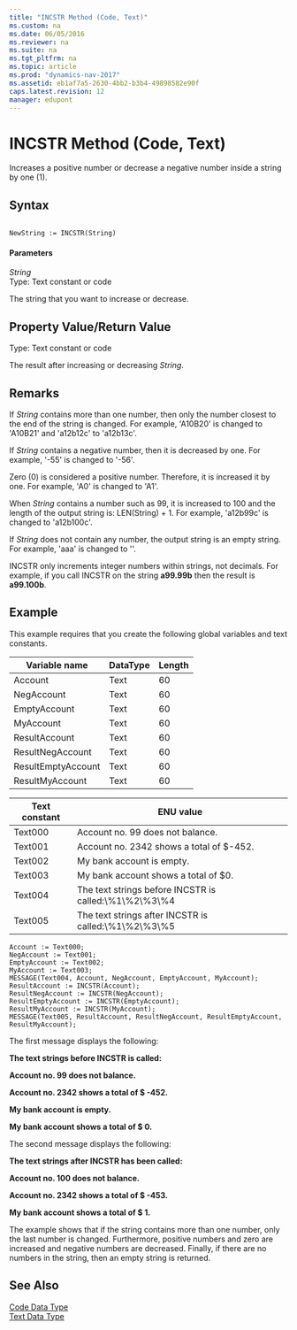 ```yaml
---
title: "INCSTR Method (Code, Text)"
ms.custom: na
ms.date: 06/05/2016
ms.reviewer: na
ms.suite: na
ms.tgt_pltfrm: na
ms.topic: article
ms.prod: "dynamics-nav-2017"
ms.assetid: eb1af7a5-2630-4bb2-b3b4-49898582e90f
caps.latest.revision: 12
manager: edupont
---
```

# INCSTR Method (Code, Text)
Increases a positive number or decrease a negative number inside a string by one \(1\).  
  
## Syntax  
  
```  
  
NewString := INCSTR(String)  
```  
  
#### Parameters  
 *String*  
 Type: Text constant or code  
  
 The string that you want to increase or decrease.  
  
## Property Value/Return Value  
 Type: Text constant or code  
  
 The result after increasing or decreasing *String*.  
  
## Remarks  
 If *String* contains more than one number, then only the number closest to the end of the string is changed. For example, 'A10B20' is changed to 'A10B21' and 'a12b12c' to 'a12b13c'.  
  
 If *String* contains a negative number, then it is decreased by one. For example, '-55' is changed to '-56'.  
  
 Zero \(0\) is considered a positive number. Therefore, it is increased it by one. For example, 'A0' is changed to 'A1'.  
  
 When *String* contains a number such as 99, it is increased to 100 and the length of the output string is: LEN\(String\) + 1. For example, 'a12b99c' is changed to 'a12b100c'.  
  
 If *String* does not contain any number, the output string is an empty string. For example, 'aaa' is changed to ''.  
  
 INCSTR only increments integer numbers within strings, not decimals. For example, if you call INCSTR on the string **a99.99b** then the result is **a99.100b**.  
  
## Example  
 This example requires that you create the following global variables and text constants.  
  
|Variable name|DataType|Length|  
|-------------------|--------------|------------|  
|Account|Text|60|  
|NegAccount|Text|60|  
|EmptyAccount|Text|60|  
|MyAccount|Text|60|  
|ResultAccount|Text|60|  
|ResultNegAccount|Text|60|  
|ResultEmptyAccount|Text|60|  
|ResultMyAccount|Text|60|  
  
|Text constant|ENU value|  
|-------------------|---------------|  
|Text000|Account no. 99 does not balance.|  
|Text001|Account no. 2342 shows a total of $-452.|  
|Text002|My bank account is empty.|  
|Text003|My bank account shows a total of $0.|  
|Text004|The text strings before INCSTR is called:\\%1\\%2\\%3\\%4|  
|Text005|The text strings after INCSTR is called:\\%1\\%2\\%3\\%5|  
  
```  
Account := Text000;  
NegAccount := Text001;  
EmptyAccount := Text002;  
MyAccount := Text003;  
MESSAGE(Text004, Account, NegAccount, EmptyAccount, MyAccount);  
ResultAccount := INCSTR(Account);  
ResultNegAccount := INCSTR(NegAccount);  
ResultEmptyAccount := INCSTR(EmptyAccount);  
ResultMyAccount := INCSTR(MyAccount);  
MESSAGE(Text005, ResultAccount, ResultNegAccount, ResultEmptyAccount, ResultMyAccount);  
```  
  
 The first message displays the following:  
  
 **The text strings before INCSTR is called:**  
  
 **Account no. 99 does not balance.**  
  
 **Account no. 2342 shows a total of $ -452.**  
  
 **My bank account is empty.**  
  
 **My bank account shows a total of $ 0.**  
  
 The second message displays the following:  
  
 **The text strings after INCSTR has been called:**  
  
 **Account no. 100 does not balance.**  
  
 **Account no. 2342 shows a total of $ -453.**  
  
 **My bank account shows a total of $ 1.**  
  
 The example shows that if the string contains more than one number, only the last number is changed. Furthermore, positive numbers and zero are increased and negative numbers are decreased. Finally, if there are no numbers in the string, then an empty string is returned.  
  
## See Also  
 [Code Data Type](Code-Data-Type.md)   
 [Text Data Type](Text-Data-Type.md)